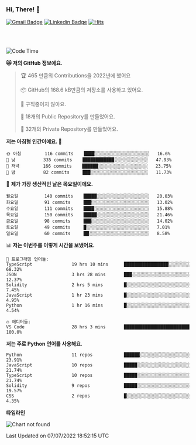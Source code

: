 ### Hi, There! 👋


[![Gmail Badge](https://img.shields.io/badge/-725psh@gmail.com-c14438?style=flat&logo=Gmail&logoColor=white&link=mailto:725psh@gmail.com)](mailto:725psh@gmail.com) 
[![Linkedin Badge](https://img.shields.io/badge/-soohanpark-0072b1?style=flat&logo=Linkedin&logoColor=white&link=https://www.linkedin.com/in/soohanpark/)](https://www.linkedin.com/in/soohanpark/) 
[![Hits](https://hits.seeyoufarm.com/api/count/incr/badge.svg?url=https%3A%2F%2Fgithub.com%2FSoohan-Park&count_bg=%23000000&title_bg=%23828282&icon=gradle.svg&icon_color=%23FFFFFF&title=Visited&edge_flat=false)](https://hits.seeyoufarm.com)  

<br />
<br />

<!--START_SECTION:waka-->
![Code Time](http://img.shields.io/badge/Code%20Time-0%20secs-blue)

**🐱 저의 GitHub 정보에요.** 

> 🏆 465 만큼의 Contributions을 2022년에 했어요
 > 
> 📦 GitHub의 168.6 kB만큼의 저장소를 사용하고 있어요. 
 > 
> 🚫 구직중이지 않아요.
 > 
> 📜 18개의 Public Repository를 만들었어요. 
 > 
> 🔑 32개의 Private Repository를 만들었어요.  
 > 
**저는 아침형 인간이에요. 🐤** 

```text
🌞 아침         116 commits    ████░░░░░░░░░░░░░░░░░░░░░   16.6% 
🌆 낮　         335 commits    ████████████░░░░░░░░░░░░░   47.93% 
🌃 저녁         166 commits    ██████░░░░░░░░░░░░░░░░░░░   23.75% 
🌙 밤　         82 commits     ███░░░░░░░░░░░░░░░░░░░░░░   11.73%

```
📅 **제가 가장 생산적인 날은 목요일이에요.** 

```text
월요일          140 commits    █████░░░░░░░░░░░░░░░░░░░░   20.03% 
화요일          91 commits     ███░░░░░░░░░░░░░░░░░░░░░░   13.02% 
수요일          111 commits    ████░░░░░░░░░░░░░░░░░░░░░   15.88% 
목요일          150 commits    █████░░░░░░░░░░░░░░░░░░░░   21.46% 
금요일          98 commits     ███░░░░░░░░░░░░░░░░░░░░░░   14.02% 
토요일          49 commits     █░░░░░░░░░░░░░░░░░░░░░░░░   7.01% 
일요일          60 commits     ██░░░░░░░░░░░░░░░░░░░░░░░   8.58%

```


📊 **저는 이번주를 이렇게 시간을 보냈어요.** 

```text
💬 프로그래밍 언어들: 
TypeScript               19 hrs 10 mins      █████████████████░░░░░░░░   68.32% 
JSON                     3 hrs 28 mins       ███░░░░░░░░░░░░░░░░░░░░░░   12.37% 
Solidity                 2 hrs 5 mins        █░░░░░░░░░░░░░░░░░░░░░░░░   7.45% 
JavaScript               1 hr 23 mins        █░░░░░░░░░░░░░░░░░░░░░░░░   4.95% 
Python                   1 hr 16 mins        █░░░░░░░░░░░░░░░░░░░░░░░░   4.54%

🔥 에디터들: 
VS Code                  28 hrs 3 mins       █████████████████████████   100.0%

```

**저는 주로 Python 언어를 사용해요.** 

```text
Python                   11 repos            ██████░░░░░░░░░░░░░░░░░░░   23.91% 
JavaScript               10 repos            █████░░░░░░░░░░░░░░░░░░░░   21.74% 
TypeScript               10 repos            █████░░░░░░░░░░░░░░░░░░░░   21.74% 
Solidity                 9 repos             █████░░░░░░░░░░░░░░░░░░░░   19.57% 
CSS                      2 repos             █░░░░░░░░░░░░░░░░░░░░░░░░   4.35%

```


**타임라인**

![Chart not found](https://raw.githubusercontent.com/Soohan-Park/Soohan-Park/master/charts/bar_graph.png) 


 Last Updated on 07/07/2022 18:52:15 UTC
<!--END_SECTION:waka-->
